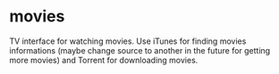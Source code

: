 movies
====

TV interface for watching movies.
Use iTunes for finding movies informations (maybe change source to another in the future for getting more movies) and Torrent for downloading movies.

